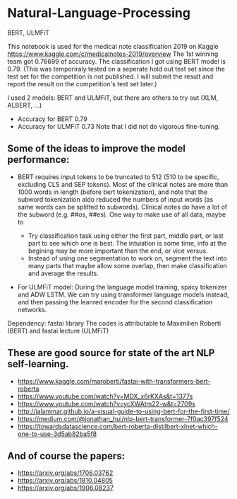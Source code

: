 # Natural-Language-Processing
BERT, ULMFiT

This notebook is used for the medical note classification 2019 on Kaggle https://www.kaggle.com/c/medicalnotes-2019/overview
The 1st winning team got 0.76699 of accuracy. The classification I got using BERT model is 0.79. (This was temporiraly tested on a seperate hold out test set since the test set for the competition is not published. I will submit the result and report the result on the competition's test set later.) 

I used 2 models: BERT and ULMFiT, but there are others to try out (XLM, ALBERT, ...)
- Accuracy for BERT 0.79
- Accuracy for ULMFiT 0.73
Note that I did not do vigorous fine-tuning. 

## Some of the ideas to improve the model performance:
- BERT requires input tokens to be truncated to 512 (510 to be specific, excluding CLS and SEP tokens). Most of the clinical notes are more than 1000 words in length (before bert tokenization), and note that the subword tokenization aldo reduced the numbers of input words (as same words can be splitted to subwords). Clinical notes do have a lot of the subword (e.g. ##os, ##es). One way to make use of all data, maybe to 
  + Try classification task using either the first part, middle part, or last part to see which one is best. The intuiation is some time, info at the begining may be more important than the end, or vice versus.   
  + Instead of using one segmentation to work on, segment the text into many parts that maybe allow some overlap, then make classification and average the results. 

- For ULMFiT model: During the language model training, spacy tokenizer and ADW LSTM. We can try using transformer language models instead, and then passing the leanred encoder for the second classification networks. 



Dependency: fastai library
The codes is attributable to Maximilien Roberti (BERT) and fastai lecture (ULMFiT)
## These are good source for state of the art NLP self-learning. 
- https://www.kaggle.com/maroberti/fastai-with-transformers-bert-roberta
- https://www.youtube.com/watch?v=MDX_x6rKXAs&t=1377s
- https://www.youtube.com/watch?v=ycXWAtm22-w&t=2709s
- http://jalammar.github.io/a-visual-guide-to-using-bert-for-the-first-time/
- https://medium.com/@jonathan_hui/nlp-bert-transformer-7f0ac397f524
- https://towardsdatascience.com/bert-roberta-distilbert-xlnet-which-one-to-use-3d5ab82ba5f8
## And of course the papers:
- https://arxiv.org/abs/1706.03762
- https://arxiv.org/abs/1810.04805
- https://arxiv.org/abs/1906.08237

